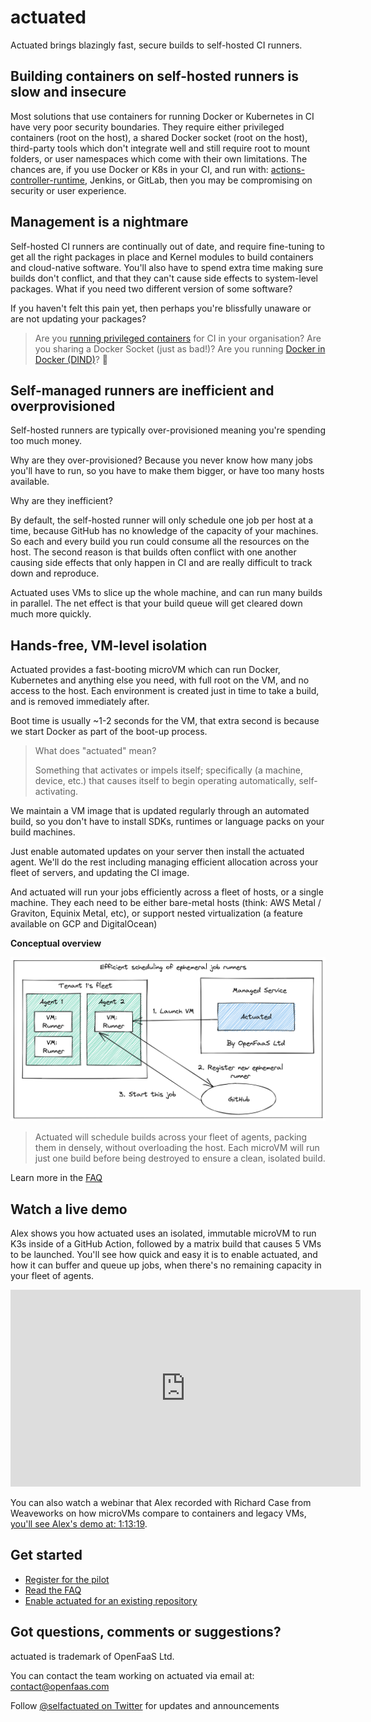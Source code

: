 # actuated

Actuated brings blazingly fast, secure builds to self-hosted CI runners.

## Building containers on self-hosted runners is slow and insecure

Most solutions that use containers for running Docker or Kubernetes in CI have very poor security boundaries. They require either privileged containers (root on the host), a shared Docker socket (root on the host), third-party tools which don't integrate well and still require root to mount folders, or user namespaces which come with their own limitations. The chances are, if you use Docker or K8s in your CI, and run with: [actions-controller-runtime](https://github.com/actions-runner-controller/actions-runner-controller), Jenkins, or GitLab, then you may be compromising on security or user experience.

## Management is a nightmare

Self-hosted CI runners are continually out of date, and require fine-tuning to get all the right packages in place and Kernel modules to build containers and cloud-native software. You'll also have to spend extra time making sure builds don't conflict, and that they can't cause side effects to system-level packages. What if you need two different version of some software?

If you haven't felt this pain yet, then perhaps you're blissfully unaware or are not updating your packages?

> Are you [running privileged containers](https://learn.snyk.io/lessons/container-runs-in-privileged-mode/kubernetes/) for CI in your organisation? Are you sharing a Docker Socket (just as bad!)? Are you running [Docker in Docker (DIND)](https://jpetazzo.github.io/2015/09/03/do-not-use-docker-in-docker-for-ci/)? 🙈

## Self-managed runners are inefficient and overprovisioned

Self-hosted runners are typically over-provisioned meaning you're spending too much money.

Why are they over-provisioned? Because you never know how many jobs you'll have to run, so you have to make them bigger, or have too many hosts available.

Why are they inefficient?

By default, the self-hosted runner will only schedule one job per host at a time, because GitHub has no knowledge of the capacity of your machines. So each and every build you run could consume all the resources on the host. The second reason is that builds often conflict with one another causing side effects that only happen in CI and are really difficult to track down and reproduce.

Actuated uses VMs to slice up the whole machine, and can run many builds in parallel. The net effect is that your build queue will get cleared down much more quickly.

## Hands-free, VM-level isolation

Actuated provides a fast-booting microVM which can run Docker, Kubernetes and anything else you need, with full root on the VM, and no access to the host. Each environment is created just in time to take a build, and is removed immediately after.

Boot time is usually ~1-2 seconds for the VM, that extra second is because we start Docker as part of the boot-up process.

> What does "actuated" mean?
> 
> Something that activates or impels itself; specifically (a machine, device, etc.) that causes itself to begin operating automatically, self-activating.

We maintain a VM image that is updated regularly through an automated build, so you don't have to install SDKs, runtimes or language packs on your build machines.

Just enable automated updates on your server then install the actuated agent. We'll do the rest including managing efficient allocation across your fleet of servers, and updating the CI image.

And actuated will run your jobs efficiently across a fleet of hosts, or a single machine. They each need to be either bare-metal hosts (think: AWS Metal / Graviton, Equinix Metal, etc), or support nested virtualization (a feature available on GCP and DigitalOcean)

**Conceptual overview**

![Conceptual flow of starting up a new ephemeral runner](images/conceptual-high-level.png)

> Actuated will schedule builds across your fleet of agents, packing them in densely, without overloading the host. Each microVM will run just one build before being destroyed to ensure a clean, isolated build. 

Learn more in the [FAQ](faq.md)

## Watch a live demo

Alex shows you how actuated uses an isolated, immutable microVM to run K3s inside of a GitHub Action, followed by a matrix build that causes 5 VMs to be launched. You'll see how quick and easy it is to enable actuated, and how it can buffer and queue up jobs, when there's no remaining capacity in your fleet of agents.

<iframe width="560" height="315" src="https://www.youtube.com/embed/2o28iUC-J1w" title="YouTube video player" frameborder="0" allow="accelerometer; autoplay; clipboard-write; encrypted-media; gyroscope; picture-in-picture" allowfullscreen></iframe>

You can also watch a webinar that Alex recorded with Richard Case from Weaveworks on how microVMs compare to containers and legacy VMs, [you'll see Alex's demo at: 1:13:19](https://www.youtube.com/watch?v=CYCsa5e2vqg?t=4399).

## Get started

* [Register for the pilot](register.md)
* [Read the FAQ](faq.md)
* [Enable actuated for an existing repository](test-build.md)

## Got questions, comments or suggestions?

actuated is trademark of OpenFaaS Ltd.

You can contact the team working on actuated via email at: [contact@openfaas.com](mailto:contact@openfaas.com)

Follow [@selfactuated on Twitter](https://twitter.com/selfactuated) for updates and announcements

